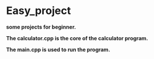 # Easy_project
**some projects for beginner.**

**The calculator.cpp is the core of the calculator program.**

**The main.cpp is used to run the program.**
